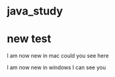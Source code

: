 # java_study
# new test

I am now new in mac
could you see here


I am now new in windows
I can see you